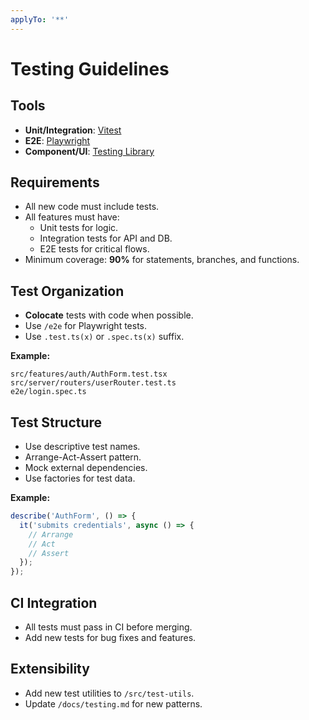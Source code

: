 ```yaml
---
applyTo: '**'
---
```

# Testing Guidelines

## Tools

- **Unit/Integration**: [Vitest](https://vitest.dev/)
- **E2E**: [Playwright](https://playwright.dev/)
- **Component/UI**: [Testing Library](https://testing-library.com/)

## Requirements

- All new code must include tests.
- All features must have:
  - Unit tests for logic.
  - Integration tests for API and DB.
  - E2E tests for critical flows.
- Minimum coverage: **90%** for statements, branches, and functions.

## Test Organization

- **Colocate** tests with code when possible.
- Use `/e2e` for Playwright tests.
- Use `.test.ts(x)` or `.spec.ts(x)` suffix.

**Example:**
```
src/features/auth/AuthForm.test.tsx
src/server/routers/userRouter.test.ts
e2e/login.spec.ts
```

## Test Structure

- Use descriptive test names.
- Arrange-Act-Assert pattern.
- Mock external dependencies.
- Use factories for test data.

**Example:**
```ts
describe('AuthForm', () => {
  it('submits credentials', async () => {
    // Arrange
    // Act
    // Assert
  });
});
```

## CI Integration

- All tests must pass in CI before merging.
- Add new tests for bug fixes and features.

## Extensibility

- Add new test utilities to `/src/test-utils`.
- Update `/docs/testing.md` for new patterns.
